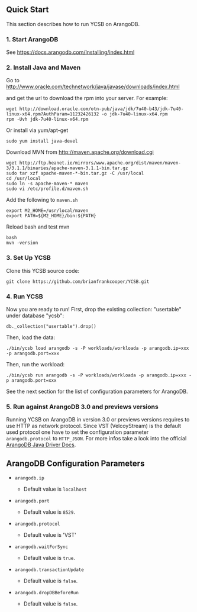 <!--
Copyright (c) 2012 - 2015 YCSB contributors. All rights reserved.

Licensed under the Apache License, Version 2.0 (the "License"); you
may not use this file except in compliance with the License. You
may obtain a copy of the License at

http://www.apache.org/licenses/LICENSE-2.0

Unless required by applicable law or agreed to in writing, software
distributed under the License is distributed on an "AS IS" BASIS,
WITHOUT WARRANTIES OR CONDITIONS OF ANY KIND, either express or
implied. See the License for the specific language governing
permissions and limitations under the License. See accompanying
LICENSE file.
-->

## Quick Start

This section describes how to run YCSB on ArangoDB. 

### 1. Start ArangoDB
See https://docs.arangodb.com/Installing/index.html

### 2. Install Java and Maven

Go to http://www.oracle.com/technetwork/java/javase/downloads/index.html

and get the url to download the rpm into your server. For example:

    wget http://download.oracle.com/otn-pub/java/jdk/7u40-b43/jdk-7u40-linux-x64.rpm?AuthParam=11232426132 -o jdk-7u40-linux-x64.rpm
    rpm -Uvh jdk-7u40-linux-x64.rpm
    
Or install via yum/apt-get

    sudo yum install java-devel

Download MVN from http://maven.apache.org/download.cgi

    wget http://ftp.heanet.ie/mirrors/www.apache.org/dist/maven/maven-3/3.1.1/binaries/apache-maven-3.1.1-bin.tar.gz
    sudo tar xzf apache-maven-*-bin.tar.gz -C /usr/local
    cd /usr/local
    sudo ln -s apache-maven-* maven
    sudo vi /etc/profile.d/maven.sh

Add the following to `maven.sh`

    export M2_HOME=/usr/local/maven
    export PATH=${M2_HOME}/bin:${PATH}

Reload bash and test mvn

    bash
    mvn -version

### 3. Set Up YCSB

Clone this YCSB source code:

    git clone https://github.com/brianfrankcooper/YCSB.git

### 4. Run YCSB

Now you are ready to run! First, drop the existing collection: "usertable" under database "ycsb":
	
	db._collection("usertable").drop()

Then, load the data:

    ./bin/ycsb load arangodb -s -P workloads/workloada -p arangodb.ip=xxx -p arangodb.port=xxx

Then, run the workload:

    ./bin/ycsb run arangodb -s -P workloads/workloada -p arangodb.ip=xxx -p arangodb.port=xxx

See the next section for the list of configuration parameters for ArangoDB.

### 5. Run against ArangoDB 3.0 and previews versions

Running YCSB on ArangoDB in version 3.0 or previews versions requires to use HTTP as network protocol. Since VST (VelcoyStream) is the default used protocol one have to set the configuration parameter `arangodb.protocol` to `HTTP_JSON`. For more infos take a look into the official [ArangoDB Java Driver Docs](https://github.com/arangodb/arangodb-java-driver/blob/master/docs/Drivers/Java/Reference/README.md#network-protocol). 

## ArangoDB Configuration Parameters

- `arangodb.ip`
  - Default value is `localhost`

- `arangodb.port`
  - Default value is `8529`.

- `arangodb.protocol`
  - Default value is 'VST'

- `arangodb.waitForSync`
  - Default value is `true`.
  
- `arangodb.transactionUpdate`
  - Default value is `false`.

- `arangodb.dropDBBeforeRun`
  - Default value is `false`.
